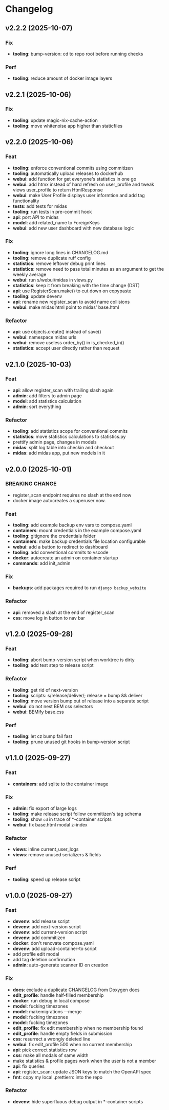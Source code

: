 <!-- markdownlint-disable MD013 MD024  -->

# Changelog

## v2.2.2 (2025-10-07)

### Fix

- **tooling**: bump-version: cd to repo root before running checks

### Perf

- **tooling**: reduce amount of docker image layers

## v2.2.1 (2025-10-06)

### Fix

- **tooling**: update magic-nix-cache-action
- **tooling**: move whitenoise app higher than staticfiles

## v2.2.0 (2025-10-06)

### Feat

- **tooling**: enforce conventional commits using commitizen
- **tooling**: automatically upload releases to dockerhub
- **webui**: add function for get everyone's statistics in one go
- **webui**: add htmx instead of hard refresh on user_profile and tweak views user_profile to return HtmlResponse
- **webui**: make User Profile displays user informtion and add tag functionality
- **tests**: add tests for midas
- **tooling**: run tests in pre-commit hook
- **api**: port API to midas
- **model**: add related_name to ForeignKeys
- **webui**: add new user dashboard with new database logic

### Fix

- **tooling**: ignore long lines in CHANGELOG.md
- **tooling**: remove duplicate ruff config
- **statistics**: remove leftover debug print lines
- **statistics**: remove need to pass total minutes as an argument to get the weekly average
- **webui**: run s/webui/midas in views.py
- **statistics**: keep it from breaking with the time change (DST)
- **api**: use RegisterScan.make() to cut down on copypaste
- **tooling**: update devenv
- **api**: rename new register_scan to avoid name collisions
- **webui**: make midas html point to midas' base.html

### Refactor

- **api**: use objects.create() instead of save()
- **webui**: namespace midas urls
- **webui**: remove useless order_by() in is_checked_in()
- **statistics**: accept user directly rather than request

## v2.1.0 (2025-10-03)

### Feat

- **api**: allow register_scan with trailing slash again
- **admin**: add filters to admin page
- **model**: add statistics calculation
- **admin**: sort everything

### Refactor

- **tooling**: add statistics scope for conventional commits
- **statistics**: move statistics calculations to statistics.py
- prettify admin page, changes in models
- **midas**: split log table into checkin and checkout
- **midas**: add midas app, put new models in it

## v2.0.0 (2025-10-01)

### BREAKING CHANGE

- register_scan endpoint requires no slash at the end now
- docker image autocreates a superuser now.

### Feat

- **tooling**: add example backup env vars to compose.yaml
- **containers**: mount credentials in the example compose.yaml
- **tooling**: gitignore the credentials folder
- **containers**: make backup credentials file location configurable
- **webui**: add a button to redirect to dashboard
- **tooling**: add conventional commits to vscode
- **docker**: autocreate an admin on container startup
- **commands**: add init_admin

### Fix

- **backups**: add packages required to run `django backup_website`

### Refactor

- **api**: removed a slash at the end of register_scan
- **css**: move log in button to nav bar

## v1.2.0 (2025-09-28)

### Feat

- **tooling**: abort bump-version script when worktree is dirty
- **tooling**: add test step to release script

### Refactor

- **tooling**: get rid of next-version
- **tooling**: scripts: s/release/deliver/; release = bump && deliver
- **tooling**: move version bump out of release into a separate script
- **webui**: do not nest BEM css selectors
- **webui**: BEMify base.css

### Perf

- **tooling**: let cz bump fail fast
- **tooling**: prune unused git hooks in bump-version script

## v1.1.0 (2025-09-27)

### Feat

- **containers**: add sqlite to the container image

### Fix

- **admin**: fix export of large logs
- **tooling**: make release script follow commitizen's tag schema
- **tooling**: show `cd` in trace of \*-container scripts
- **webui**: fix base.html modal z-index

### Refactor

- **views**: inline current_user_logs
- **views**: remove unused serializers & fields

### Perf

- **tooling**: speed up release script

## v1.0.0 (2025-09-27)

### Feat

- **devenv**: add release script
- **devenv**: add next-version script
- **devenv**: add current-version script
- **devenv**: add commitizen
- **docker**: don't renovate compose.yaml
- **devenv**: add upload-container-to script
- add profile edit modal
- add tag deletion confirmation
- **admin**: auto-generate scanner ID on creation

### Fix

- **docs**: exclude a duplicate CHANGELOG from Doxygen docs
- **edit_profile**: handle half-filled membership
- **docker**: run debug in local compose
- **model**: fucking timezones
- **model**: makemigrations --merge
- **model**: fucking timezones
- **model**: fucking timezones
- **edit_profile**: fix edit membership when no membership found
- **edit_profile**: handle empty fields in submission
- **css**: resurrect a wrongly deleted line
- **webui**: fix edit_profile 500 when no current membership
- **api**: pick correct statistics row
- **css**: make all modals of same width
- make statistics & profile pages work when the user is not a member
- **api**: fix queries
- **api**: register_scan: update JSON keys to match the OpenAPI spec
- **fmt**: copy my local .prettierrc into the repo

### Refactor

- **devenv**: hide superfluous debug output in \*-container scripts
